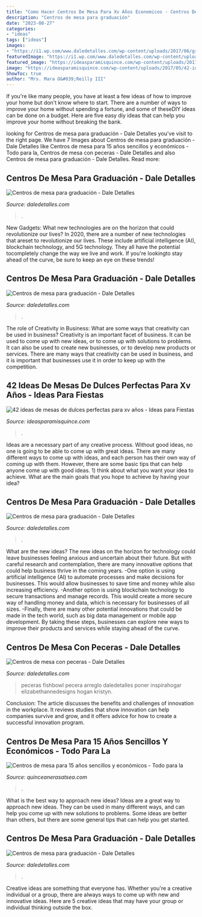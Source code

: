 ```yaml
---
title: "Como Hacer Centros De Mesa Para Xv Años Economicos - Centros De Mesa Con Peceras"
description: "Centros de mesa para graduación"
date: "2023-08-27"
categories:
- "ideas"
tags: ["ideas"]
images:
- "https://i1.wp.com/www.daledetalles.com/wp-content/uploads/2017/06/graduacion-centros-de-mesa2.jpg?resize=564%2C752"
featuredImage: "https://i1.wp.com/www.daledetalles.com/wp-content/uploads/2017/06/graduacion-centros-de-mesa2.jpg?resize=564%2C752"
featured_image: "https://ideasparamisquince.com/wp-content/uploads/2017/05/42-ideas-mesas-dulces-perfectas-xv-anos-13.jpg"
image: "https://ideasparamisquince.com/wp-content/uploads/2017/05/42-ideas-mesas-dulces-perfectas-xv-anos-13.jpg"
ShowToc: true
author: "Mrs. Mara O&#039;Reilly III"
---
```



If you're like many people, you have at least a few ideas of how to improve your home but don't know where to start. There are a number of ways to improve your home without spending a fortune, and some of theseDIY ideas can be done on a budget. Here are five easy diy ideas that can help you improve your home without breaking the bank.

	

		
looking for Centros de mesa para graduación - Dale Detalles you've visit to the right page. We have 7 Images about Centros de mesa para graduación - Dale Detalles like Centros de mesa para 15 años sencillos y económicos - Todo para la, Centros de mesa con peceras - Dale Detalles and also Centros de mesa para graduación - Dale Detalles. Read more:
		
    
## Centros De Mesa Para Graduación - Dale Detalles

<img loading=lazy src="https://i0.wp.com/www.daledetalles.com/wp-content/uploads/2017/06/graduacion-centros-de-mesa1.jpg" onerror="this.onerror=null;this.src='https://tse2.mm.bing.net/th?id=OIP.66iKyWOmXWc-WJvFKggx7wHaLr&amp;pid=15.1';" alt="Centros de mesa para graduación - Dale Detalles">

_Source: daledetalles.com_

>. 

	

New Gadgets: What new technologies are on the horizon that could revolutionize our lives?
In 2020, there are a number of new technologies that areset to revolutionize our lives. These include artificial intelligence (AI), blockchain technology, and 5G technology. They all have the potential tocompletely change the way we live and work. If you're lookingto stay ahead of the curve, be sure to keep an eye on these trends!

    
## Centros De Mesa Para Graduación - Dale Detalles

<img loading=lazy src="https://i1.wp.com/www.daledetalles.com/wp-content/uploads/2017/06/graduacion-centros-de-mesa2.jpg?resize=564%2C752" onerror="this.onerror=null;this.src='https://tse1.mm.bing.net/th?id=OIP.gFRp7wK56gIl6CctAKyoLwHaJ4&amp;pid=15.1';" alt="Centros de mesa para graduación - Dale Detalles">

_Source: daledetalles.com_

>. 

	

The role of Creativity in Business: What are some ways that creativity can be used in business?
Creativity is an important facet of business. It can be used to come up with new ideas, or to come up with solutions to problems. It can also be used to create new businesses, or to develop new products or services. There are many ways that creativity can be used in business, and it is important that businesses use it in order to keep up with the competition.

    
## 42 Ideas De Mesas De Dulces Perfectas Para Xv Años - Ideas Para Fiestas

<img loading=lazy src="https://ideasparamisquince.com/wp-content/uploads/2017/05/42-ideas-mesas-dulces-perfectas-xv-anos-13.jpg" onerror="this.onerror=null;this.src='https://tse2.mm.bing.net/th?id=OIP.jO1BLey6OHpjDZF1ey_-cAHaKS&amp;pid=15.1';" alt="42 ideas de mesas de dulces perfectas para xv años - Ideas para Fiestas">

_Source: ideasparamisquince.com_

>. 

	

Ideas are a necessary part of any creative process. Without good ideas, no one is going to be able to come up with great ideas. There are many different ways to come up with ideas, and each person has their own way of coming up with them. However, there are some basic tips that can help anyone come up with good ideas. 1) think about what you want your idea to achieve. What are the main goals that you hope to achieve by having your idea?

    
## Centros De Mesa Para Graduación - Dale Detalles

<img loading=lazy src="https://i0.wp.com/www.daledetalles.com/wp-content/uploads/2017/06/graduacion-centros-de-mesa18.jpg?resize=640%2C853" onerror="this.onerror=null;this.src='https://tse3.mm.bing.net/th?id=OIP.mtRr9JtX31A5Tn_XEyzxOgHaJ3&amp;pid=15.1';" alt="Centros de mesa para graduación - Dale Detalles">

_Source: daledetalles.com_

>. 

	

What are the new ideas?
The new ideas on the horizon for technology could leave businesses feeling anxious and uncertain about their future. But with careful research and contemplation, there are many innovative options that could help business thrive in the coming years. 
-One option is using artificial intelligence (AI) to automate processes and make decisions for businesses. This would allow businesses to save time and money while also increasing efficiency. 
-Another option is using blockchain technology to secure transactions and manage records. This would create a more secure way of handling money and data, which is necessary for businesses of all sizes. 
-Finally, there are many other potential innovations that could be made in the tech world, such as big data management or mobile app development. By taking these steps, businesses can explore new ways to improve their products and services while staying ahead of the curve.

    
## Centros De Mesa Con Peceras - Dale Detalles

<img loading=lazy src="https://i0.wp.com/www.daledetalles.com/wp-content/uploads/2016/04/centro-de-mesa-con-peceras2.jpg" onerror="this.onerror=null;this.src='https://tse1.mm.bing.net/th?id=OIP.9gbMlgn8FJHTuUknWiM2mgHaLH&amp;pid=15.1';" alt="Centros de mesa con peceras - Dale Detalles">

_Source: daledetalles.com_

>peceras fishbowl pecera arreglo daledetalles poner inspirahogar elizabethannedesigns hogan kristyn. 

	

Conclusion:
The article discusses the benefits and challenges of innovation in the workplace. It reviews studies that show innovation can help companies survive and grow, and it offers advice for how to create a successful innovation program.

    
## Centros De Mesa Para 15 Años Sencillos Y Económicos - Todo Para La

<img loading=lazy src="http://quinceanerasatsea.com/wp-content/uploads/2016/08/CENTROSDEMESAPARA15AÑOSSENCILLOS_98-336x500.jpg" onerror="this.onerror=null;this.src='https://tse1.mm.bing.net/th?id=OIP.rmZA__vj84EYifzUnLIWrgAAAA&amp;pid=15.1';" alt="Centros de mesa para 15 años sencillos y económicos - Todo para la">

_Source: quinceanerasatsea.com_

>. 

	

What is the best way to approach new ideas?
Ideas are a great way to approach new ideas. They can be used in many different ways, and can help you come up with new solutions to problems. Some ideas are better than others, but there are some general tips that can help you get started.

    
## Centros De Mesa Para Graduación - Dale Detalles

<img loading=lazy src="https://i0.wp.com/www.daledetalles.com/wp-content/uploads/2017/06/graduacion-centros-de-mesa5.jpg" onerror="this.onerror=null;this.src='https://tse2.mm.bing.net/th?id=OIP._3JXWL8J32cTrMDmFqijewHaJ4&amp;pid=15.1';" alt="Centros de mesa para graduación - Dale Detalles">

_Source: daledetalles.com_

>. 

	

Creative ideas are something that everyone has. Whether you're a creative individual or a group, there are always ways to come up with new and innovative ideas. Here are 5 creative ideas that may have your group or individual thinking outside the box.

